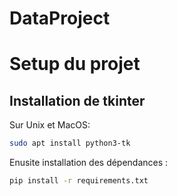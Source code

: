 # DataProject


# Setup du projet 

## Installation de tkinter 

Sur Unix et MacOS:
```bash
sudo apt install python3-tk
```

Enusite installation des dépendances : 

```bash
pip install -r requirements.txt
```